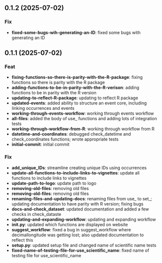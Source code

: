 ## 0.1.2 (2025-07-02)

### Fix

- **fixed-some-bugs-wih-generating-an-ID**: fixed some bugs with generating an ID

## 0.1.1 (2025-07-02)

### Feat

- **fixing-functions-so-there-is-parity-with-the-R-package**: fixing functions so there is parity with the R package
- **adding-functions-to-be-in-parity-with-the-R-verison**: adding functions to be in parity with the R version
- **updating-to-reflect-R-package**: updating to reflect R package
- **updated-events**: added ability to structure an event core, including linking occurrences and events
- **working-through-events-workflow**: working through events workflow
- **all-files**: added the body of use_ functions and adding lots of integration tests
- **working-through-workflow-from-R**: working through workflow from R
- **datetime-and-coordinates**: debugged check_datetime and check_coordinates functions; wrote appropriate tests
- **initial-commit**: initial commit

### Fix

- **add_unique_IDs**: streamline creating unique IDs using occurrences
- **update-all-functions-to-include-links-to-vignettes**: update all functions to include links to vignettes
- **update-path-to-logo**: update path to logo
- **removing-old-files**: removing old files
- **removing-old-files**: removing old files
- **renaming-files-and-updating-docs**: renaming files from use_ to set_; updating documentation to have parity with R version; fixing bugs
- **docs-and-check_dataset**: updated documentation and added a few checks in check_dataste
- **updating-and-expanding-workflow**: updating and expanding workflow
- **__init__.py**: updated which functions are displayed on website
- **suggest_workflow**: fixed a bug in suggest_workflow where decimallongitude was getting lost; also updated documentation to reflect this
- **setup.py**: updated setup file and changed name of scientific name tests
- **fixed-name-of-testing-file-for-use_scientific_name**: fixed name of testing file for use_scientific_name
